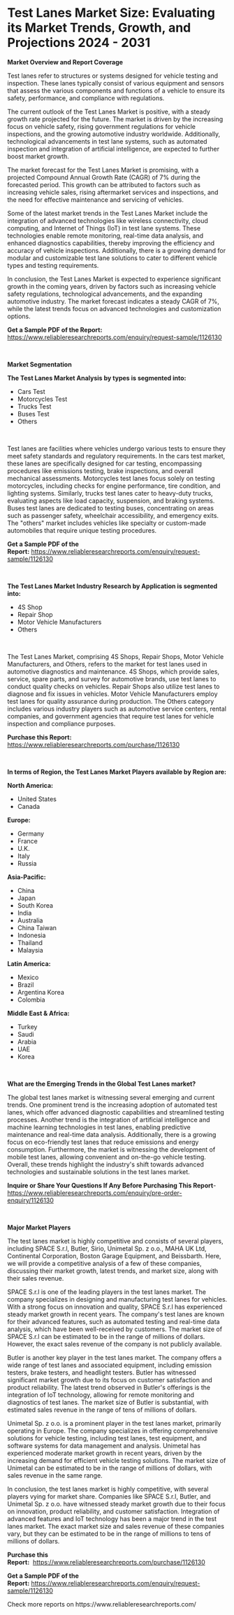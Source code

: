 <p><h1>Test Lanes Market Size: Evaluating its Market Trends, Growth, and Projections 2024 - 2031</h1></p><p><strong>Market Overview and Report Coverage</strong></p>
<p><p>Test lanes refer to structures or systems designed for vehicle testing and inspection. These lanes typically consist of various equipment and sensors that assess the various components and functions of a vehicle to ensure its safety, performance, and compliance with regulations.</p><p>The current outlook of the Test Lanes Market is positive, with a steady growth rate projected for the future. The market is driven by the increasing focus on vehicle safety, rising government regulations for vehicle inspections, and the growing automotive industry worldwide. Additionally, technological advancements in test lane systems, such as automated inspection and integration of artificial intelligence, are expected to further boost market growth.</p><p>The market forecast for the Test Lanes Market is promising, with a projected Compound Annual Growth Rate (CAGR) of 7% during the forecasted period. This growth can be attributed to factors such as increasing vehicle sales, rising aftermarket services and inspections, and the need for effective maintenance and servicing of vehicles.</p><p>Some of the latest market trends in the Test Lanes Market include the integration of advanced technologies like wireless connectivity, cloud computing, and Internet of Things (IoT) in test lane systems. These technologies enable remote monitoring, real-time data analysis, and enhanced diagnostics capabilities, thereby improving the efficiency and accuracy of vehicle inspections. Additionally, there is a growing demand for modular and customizable test lane solutions to cater to different vehicle types and testing requirements.</p><p>In conclusion, the Test Lanes Market is expected to experience significant growth in the coming years, driven by factors such as increasing vehicle safety regulations, technological advancements, and the expanding automotive industry. The market forecast indicates a steady CAGR of 7%, while the latest trends focus on advanced technologies and customization options.</p></p>
<p><strong>Get a Sample PDF of the Report:</strong> <a href="https://www.reliableresearchreports.com/enquiry/request-sample/1126130">https://www.reliableresearchreports.com/enquiry/request-sample/1126130</a></p>
<p>&nbsp;</p>
<p><strong>Market Segmentation</strong></p>
<p><strong>The Test Lanes Market Analysis by types is segmented into:</strong></p>
<p><ul><li>Cars Test</li><li>Motorcycles Test</li><li>Trucks Test</li><li>Buses Test</li><li>Others</li></ul></p>
<p>&nbsp;</p>
<p><p>Test lanes are facilities where vehicles undergo various tests to ensure they meet safety standards and regulatory requirements. In the cars test market, these lanes are specifically designed for car testing, encompassing procedures like emissions testing, brake inspections, and overall mechanical assessments. Motorcycles test lanes focus solely on testing motorcycles, including checks for engine performance, tire condition, and lighting systems. Similarly, trucks test lanes cater to heavy-duty trucks, evaluating aspects like load capacity, suspension, and braking systems. Buses test lanes are dedicated to testing buses, concentrating on areas such as passenger safety, wheelchair accessibility, and emergency exits. The "others" market includes vehicles like specialty or custom-made automobiles that require unique testing procedures.</p></p>
<p><strong>Get a Sample PDF of the Report:</strong>&nbsp;<a href="https://www.reliableresearchreports.com/enquiry/request-sample/1126130">https://www.reliableresearchreports.com/enquiry/request-sample/1126130</a></p>
<p>&nbsp;</p>
<p><strong>The Test Lanes Market Industry Research by Application is segmented into:</strong></p>
<p><ul><li>4S Shop</li><li>Repair Shop</li><li>Motor Vehicle Manufacturers</li><li>Others</li></ul></p>
<p>&nbsp;</p>
<p><p>The Test Lanes Market, comprising 4S Shops, Repair Shops, Motor Vehicle Manufacturers, and Others, refers to the market for test lanes used in automotive diagnostics and maintenance. 4S Shops, which provide sales, service, spare parts, and survey for automotive brands, use test lanes to conduct quality checks on vehicles. Repair Shops also utilize test lanes to diagnose and fix issues in vehicles. Motor Vehicle Manufacturers employ test lanes for quality assurance during production. The Others category includes various industry players such as automotive service centers, rental companies, and government agencies that require test lanes for vehicle inspection and compliance purposes.</p></p>
<p><strong>Purchase this Report:</strong>&nbsp; <a href="https://www.reliableresearchreports.com/purchase/1126130">https://www.reliableresearchreports.com/purchase/1126130</a></p>
<p>&nbsp;</p>
<p><strong>In terms of Region, the Test Lanes Market Players available by Region are:</strong></p>
<p>
    <p> <strong> North America: </strong>
        <ul>
            <li>United States</li>
            <li>Canada</li>
        </ul>
        </p> 
    <p> <strong> Europe: </strong>
        <ul>
            <li>Germany</li>
            <li>France</li>
            <li>U.K.</li>
            <li>Italy</li>
            <li>Russia</li>
        </ul>
        </p> 
    <p> <strong> Asia-Pacific: </strong>
        <ul>
            <li>China</li>
            <li>Japan</li>
            <li>South Korea</li>
            <li>India</li>
            <li>Australia</li>
            <li>China Taiwan</li>
            <li>Indonesia</li>
            <li>Thailand</li>
            <li>Malaysia</li>
        </ul>
        </p> 
    <p> <strong> Latin America: </strong>
        <ul>
            <li>Mexico</li>
            <li>Brazil</li>
            <li>Argentina Korea</li>
            <li>Colombia</li>
        </ul>
        </p> 
    <p> <strong> Middle East & Africa: </strong>
        <ul>
            <li>Turkey</li>
            <li>Saudi</li>
            <li>Arabia</li>
            <li>UAE</li>
            <li>Korea</li>
        </ul>
    </p>
    </p>
<p>&nbsp;</p>
<p><strong>What are the Emerging Trends in the Global Test Lanes market?</strong></p>
<p><p>The global test lanes market is witnessing several emerging and current trends. One prominent trend is the increasing adoption of automated test lanes, which offer advanced diagnostic capabilities and streamlined testing processes. Another trend is the integration of artificial intelligence and machine learning technologies in test lanes, enabling predictive maintenance and real-time data analysis. Additionally, there is a growing focus on eco-friendly test lanes that reduce emissions and energy consumption. Furthermore, the market is witnessing the development of mobile test lanes, allowing convenient and on-the-go vehicle testing. Overall, these trends highlight the industry's shift towards advanced technologies and sustainable solutions in the test lanes market.</p></p>
<p><strong>Inquire or Share Your Questions If Any Before Purchasing This Report</strong>- <a href="https://www.reliableresearchreports.com/enquiry/pre-order-enquiry/1126130">https://www.reliableresearchreports.com/enquiry/pre-order-enquiry/1126130</a></p>
<p>&nbsp;</p>
<p><strong>Major Market Players</strong></p>
<p><p>The test lanes market is highly competitive and consists of several players, including SPACE S.r.l, Butler, Sirio, Unimetal Sp. z o.o., MAHA UK Ltd, Continental Corporation, Boston Garage Equipment, and Beissbarth. Here, we will provide a competitive analysis of a few of these companies, discussing their market growth, latest trends, and market size, along with their sales revenue.</p><p>SPACE S.r.l is one of the leading players in the test lanes market. The company specializes in designing and manufacturing test lanes for vehicles. With a strong focus on innovation and quality, SPACE S.r.l has experienced steady market growth in recent years. The company's test lanes are known for their advanced features, such as automated testing and real-time data analysis, which have been well-received by customers. The market size of SPACE S.r.l can be estimated to be in the range of millions of dollars. However, the exact sales revenue of the company is not publicly available.</p><p>Butler is another key player in the test lanes market. The company offers a wide range of test lanes and associated equipment, including emission testers, brake testers, and headlight testers. Butler has witnessed significant market growth due to its focus on customer satisfaction and product reliability. The latest trend observed in Butler's offerings is the integration of IoT technology, allowing for remote monitoring and diagnostics of test lanes. The market size of Butler is substantial, with estimated sales revenue in the range of tens of millions of dollars.</p><p>Unimetal Sp. z o.o. is a prominent player in the test lanes market, primarily operating in Europe. The company specializes in offering comprehensive solutions for vehicle testing, including test lanes, test equipment, and software systems for data management and analysis. Unimetal has experienced moderate market growth in recent years, driven by the increasing demand for efficient vehicle testing solutions. The market size of Unimetal can be estimated to be in the range of millions of dollars, with sales revenue in the same range.</p><p>In conclusion, the test lanes market is highly competitive, with several players vying for market share. Companies like SPACE S.r.l, Butler, and Unimetal Sp. z o.o. have witnessed steady market growth due to their focus on innovation, product reliability, and customer satisfaction. Integration of advanced features and IoT technology has been a major trend in the test lanes market. The exact market size and sales revenue of these companies vary, but they can be estimated to be in the range of millions to tens of millions of dollars.</p></p>
<p><strong>Purchase this Report:</strong>&nbsp;&nbsp;<a href="https://www.reliableresearchreports.com/purchase/1126130">https://www.reliableresearchreports.com/purchase/1126130</a></p>
<p></p>
<p><strong>Get a Sample PDF of the Report:</strong>&nbsp;<a href="https://www.reliableresearchreports.com/enquiry/request-sample/1126130">https://www.reliableresearchreports.com/enquiry/request-sample/1126130</a></p>
<p>Check more reports on https://www.reliableresearchreports.com/</p>